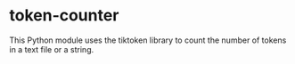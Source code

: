 # token-counter
This Python module uses the tiktoken library to count the number of tokens in a text file or a string.
